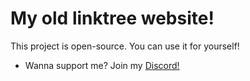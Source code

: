# My old linktree website!

This project is open-source. You can use it for yourself!

- Wanna support me? Join my [Discord!](https://discord.gg/PPfRC9kcJh)
